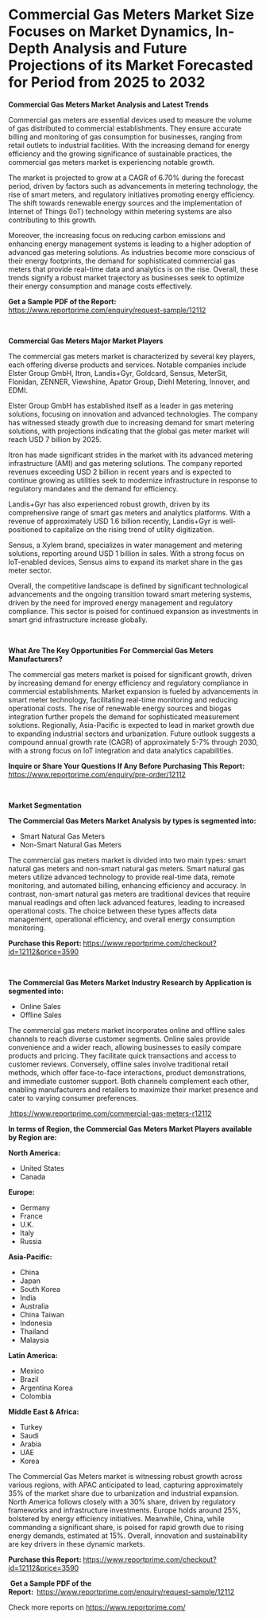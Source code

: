 <p><h1>Commercial Gas Meters Market Size Focuses on Market Dynamics, In-Depth Analysis and Future Projections of its Market Forecasted for Period from 2025 to 2032</h1></p><p><strong>Commercial Gas Meters Market Analysis and Latest Trends</strong></p>
<p><p>Commercial gas meters are essential devices used to measure the volume of gas distributed to commercial establishments. They ensure accurate billing and monitoring of gas consumption for businesses, ranging from retail outlets to industrial facilities. With the increasing demand for energy efficiency and the growing significance of sustainable practices, the commercial gas meters market is experiencing notable growth.</p><p>The market is projected to grow at a CAGR of 6.70% during the forecast period, driven by factors such as advancements in metering technology, the rise of smart meters, and regulatory initiatives promoting energy efficiency. The shift towards renewable energy sources and the implementation of Internet of Things (IoT) technology within metering systems are also contributing to this growth. </p><p>Moreover, the increasing focus on reducing carbon emissions and enhancing energy management systems is leading to a higher adoption of advanced gas metering solutions. As industries become more conscious of their energy footprints, the demand for sophisticated commercial gas meters that provide real-time data and analytics is on the rise. Overall, these trends signify a robust market trajectory as businesses seek to optimize their energy consumption and manage costs effectively.</p></p>
<p><strong>Get a Sample PDF of the Report:&nbsp;</strong> <a href="https://www.reportprime.com/enquiry/request-sample/12112?utm_campaign=2442&utm_medium=2&utm_source=Github&utm_content=ia&utm_term=18032025&utm_id=commercial-gas-meters">https://www.reportprime.com/enquiry/request-sample/12112</a></p>
<p>&nbsp;</p>
<p><strong>Commercial Gas Meters Major Market Players</strong></p>
<p><p>The commercial gas meters market is characterized by several key players, each offering diverse products and services. Notable companies include Elster Group GmbH, Itron, Landis+Gyr, Goldcard, Sensus, MeterSit, Flonidan, ZENNER, Viewshine, Apator Group, Diehl Metering, Innover, and EDMI. </p><p>Elster Group GmbH has established itself as a leader in gas metering solutions, focusing on innovation and advanced technologies. The company has witnessed steady growth due to increasing demand for smart metering solutions, with projections indicating that the global gas meter market will reach USD 7 billion by 2025.</p><p>Itron has made significant strides in the market with its advanced metering infrastructure (AMI) and gas metering solutions. The company reported revenues exceeding USD 2 billion in recent years and is expected to continue growing as utilities seek to modernize infrastructure in response to regulatory mandates and the demand for efficiency.</p><p>Landis+Gyr has also experienced robust growth, driven by its comprehensive range of smart gas meters and analytics platforms. With a revenue of approximately USD 1.6 billion recently, Landis+Gyr is well-positioned to capitalize on the rising trend of utility digitization.</p><p>Sensus, a Xylem brand, specializes in water management and metering solutions, reporting around USD 1 billion in sales. With a strong focus on IoT-enabled devices, Sensus aims to expand its market share in the gas meter sector.</p><p>Overall, the competitive landscape is defined by significant technological advancements and the ongoing transition toward smart metering systems, driven by the need for improved energy management and regulatory compliance. This sector is poised for continued expansion as investments in smart grid infrastructure increase globally.</p></p>
<p>&nbsp;</p>
<p><strong>What Are The Key Opportunities For Commercial Gas Meters Manufacturers?</strong></p>
<p><p>The commercial gas meters market is poised for significant growth, driven by increasing demand for energy efficiency and regulatory compliance in commercial establishments. Market expansion is fueled by advancements in smart meter technology, facilitating real-time monitoring and reducing operational costs. The rise of renewable energy sources and biogas integration further propels the demand for sophisticated measurement solutions. Regionally, Asia-Pacific is expected to lead in market growth due to expanding industrial sectors and urbanization. Future outlook suggests a compound annual growth rate (CAGR) of approximately 5-7% through 2030, with a strong focus on IoT integration and data analytics capabilities.</p></p>
<p><strong>Inquire or Share Your Questions If Any Before Purchasing This Report:</strong> <a href="https://www.reportprime.com/enquiry/pre-order/12112?utm_campaign=2442&utm_medium=2&utm_source=Github&utm_content=ia&utm_term=18032025&utm_id=commercial-gas-meters">https://www.reportprime.com/enquiry/pre-order/12112</a></p>
<p>&nbsp;</p>
<p><strong>Market Segmentation</strong></p>
<p><strong>The Commercial Gas Meters Market Analysis by types is segmented into:</strong></p>
<p><ul><li>Smart Natural Gas Meters</li><li>Non-Smart Natural Gas Meters</li></ul></p>
<p><p>The commercial gas meters market is divided into two main types: smart natural gas meters and non-smart natural gas meters. Smart natural gas meters utilize advanced technology to provide real-time data, remote monitoring, and automated billing, enhancing efficiency and accuracy. In contrast, non-smart natural gas meters are traditional devices that require manual readings and often lack advanced features, leading to increased operational costs. The choice between these types affects data management, operational efficiency, and overall energy consumption monitoring.</p></p>
<p><strong>Purchase this Report:&nbsp;</strong><a href="https://www.reportprime.com/checkout?id=12112&price=3590&utm_campaign=2442&utm_medium=2&utm_source=Github&utm_content=ia&utm_term=18032025&utm_id=commercial-gas-meters">https://www.reportprime.com/checkout?id=12112&price=3590</a></p>
<p>&nbsp;</p>
<p><strong>The Commercial Gas Meters Market Industry Research by Application is segmented into:</strong></p>
<p><ul><li>Online Sales</li><li>Offline Sales</li></ul></p>
<p><p>The commercial gas meters market incorporates online and offline sales channels to reach diverse customer segments. Online sales provide convenience and a wider reach, allowing businesses to easily compare products and pricing. They facilitate quick transactions and access to customer reviews. Conversely, offline sales involve traditional retail methods, which offer face-to-face interactions, product demonstrations, and immediate customer support. Both channels complement each other, enabling manufacturers and retailers to maximize their market presence and cater to varying consumer preferences.</p></p>
<p><a href="https://www.reportprime.com/commercial-gas-meters-r12112?utm_campaign=2442&utm_medium=2&utm_source=Github&utm_content=ia&utm_term=18032025&utm_id=commercial-gas-meters">&nbsp;https://www.reportprime.com/commercial-gas-meters-r12112</a></p>
<p><strong>In terms of Region, the Commercial Gas Meters Market Players available by Region are:</strong></p>
<p>
    <p> <strong> North America: </strong>
        <ul>
            <li>United States</li>
            <li>Canada</li>
        </ul>
        </p> 
    <p> <strong> Europe: </strong>
        <ul>
            <li>Germany</li>
            <li>France</li>
            <li>U.K.</li>
            <li>Italy</li>
            <li>Russia</li>
        </ul>
        </p> 
    <p> <strong> Asia-Pacific: </strong>
        <ul>
            <li>China</li>
            <li>Japan</li>
            <li>South Korea</li>
            <li>India</li>
            <li>Australia</li>
            <li>China Taiwan</li>
            <li>Indonesia</li>
            <li>Thailand</li>
            <li>Malaysia</li>
        </ul>
        </p> 
    <p> <strong> Latin America: </strong>
        <ul>
            <li>Mexico</li>
            <li>Brazil</li>
            <li>Argentina Korea</li>
            <li>Colombia</li>
        </ul>
        </p> 
    <p> <strong> Middle East & Africa: </strong>
        <ul>
            <li>Turkey</li>
            <li>Saudi</li>
            <li>Arabia</li>
            <li>UAE</li>
            <li>Korea</li>
        </ul>
    </p>
    </p>
<p><p>The Commercial Gas Meters market is witnessing robust growth across various regions, with APAC anticipated to lead, capturing approximately 35% of the market share due to urbanization and industrial expansion. North America follows closely with a 30% share, driven by regulatory frameworks and infrastructure investments. Europe holds around 25%, bolstered by energy efficiency initiatives. Meanwhile, China, while commanding a significant share, is poised for rapid growth due to rising energy demands, estimated at 15%. Overall, innovation and sustainability are key drivers in these dynamic markets.</p></p>
<p><strong>Purchase this Report: </strong><a href="https://www.reportprime.com/checkout?id=12112&price=3590&utm_campaign=2442&utm_medium=2&utm_source=Github&utm_content=ia&utm_term=18032025&utm_id=commercial-gas-meters">https://www.reportprime.com/checkout?id=12112&price=3590</a></p>
<p>&nbsp;<strong>Get a Sample PDF of the Report:&nbsp;&nbsp;</strong><a href="https://www.reportprime.com/enquiry/request-sample/12112?utm_campaign=2442&utm_medium=2&utm_source=Github&utm_content=ia&utm_term=18032025&utm_id=commercial-gas-meters">https://www.reportprime.com/enquiry/request-sample/12112</a></p>
<p><strong></strong></p>
<p>Check more reports on <a href="https://www.reportprime.com/?utm_campaign=2442&utm_medium=2&utm_source=Github&utm_content=ia&utm_term=18032025&utm_id=commercial-gas-meters">https://www.reportprime.com/</a></p>